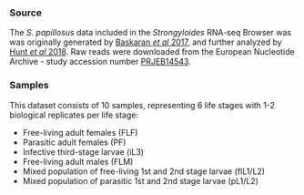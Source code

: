 ### Source
The *S. papillosus* data included in the *Strongyloides* RNA-seq Browser was was originally generated by [Baskaran *et al* 2017](https://doi.org/10.1093%2Fgbe%2Fevx040), and further analyzed by [Hunt *et al* 2018](https://www.nature.com/articles/s41598-018-23514-z). Raw reads were downloaded from the European Nucleotide Archive - study accession number [PRJEB14543](https://www.ebi.ac.uk/ena/browser/view/PRJEB14543).  

### Samples

This dataset consists of 10 samples, representing 6 life stages with 1-2 biological replicates per life stage:

-   Free-living adult females (FLF)
-   Parasitic adult females (PF)
-   Infective third-stage larvae (iL3)
-   Free-living adult males (FLM)
-   Mixed population of free-living 1st and 2nd stage larvae (flL1/L2)
-   Mixed population of parasitic 1st and 2nd stage larvae (pL1/L2)


